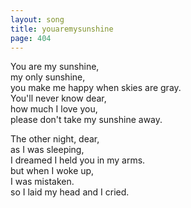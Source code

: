 ```yaml
---
layout: song
title: youaremysunshine
page: 404
---
```


You are my sunshine,  
my only sunshine,  
you make me happy when skies are gray.  
You'll never know dear,  
how much I love you,  
please don't take my sunshine away.  

The other night, dear,  
as I was sleeping,  
I dreamed I held you in my arms.  
but when I woke up,  
I was mistaken.  
so I laid my head and I cried.  
